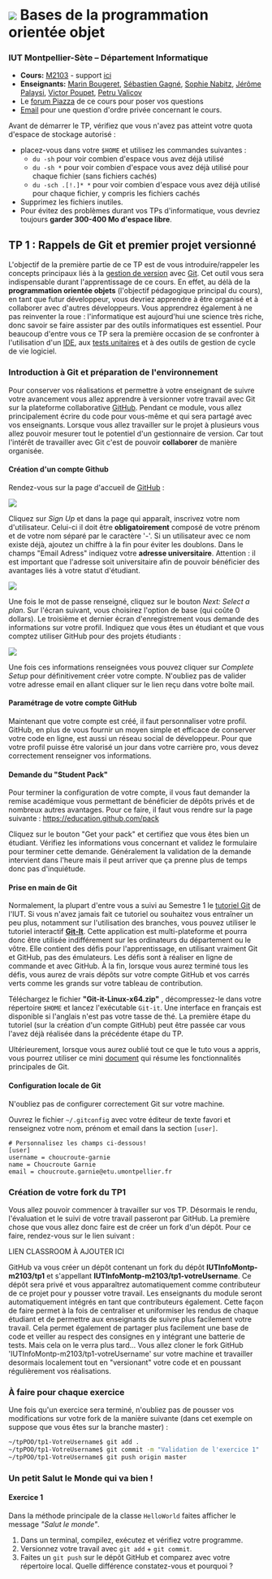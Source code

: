 # ![](ressources/logo.jpeg) Bases de la programmation orientée objet 

### IUT Montpellier-Sète – Département Informatique

* **Cours:** [M2103](http://cache.media.enseignementsup-recherche.gouv.fr/file/25/09/7/PPN_INFORMATIQUE_256097.pdf) - support [ici](https://github.com/IUTInfoMontp-M2103/Ressources)
* **Enseignants:** [Marin Bougeret](mailto:marin.bougeret@umontpellier.fr), [Sébastien Gagné](mailto:sebastien.gagne@umontpellier.fr), [Sophie Nabitz](mailto:sophie.nabitz@univ-avignon.fr), [Jérôme Palaysi](mailto:jerome.palaysi@umontpellier.fr), [Victor Poupet](mailto:victor.poupet@umontpellier.fr), [Petru Valicov](mailto:petru.valicov@umontpellier.fr)
* Le [forum Piazza](https://piazza.com/class/k52c8w685w3210) de ce cours pour poser vos questions
* [Email](mailto:petru.valicov@umontpellier.fr) pour une question d'ordre privée concernant le cours.

Avant de démarrer le TP, vérifiez que vous n'avez pas atteint votre quota d'espace de stockage autorisé :

* placez-vous dans votre `$HOME` et utilisez les commandes suivantes :
    * `du -sh` pour voir combien d'espace vous avez déjà utilisé
    * `du -sh *` pour voir combien d'espace vous avez déjà utilisé pour chaque fichier (sans fichiers cachés)
    * `du -sch .[!.]* *` pour voir combien d'espace vous avez déjà utilisé pour chaque fichier, y compris les fichiers cachés
* Supprimez les fichiers inutiles.
* Pour évitez des problèmes durant vos TPs d'informatique, vous devriez toujours **garder 300-400 Mo d'espace libre**.


## TP 1 : Rappels de Git et premier projet versionné

L'objectif de la première partie de ce TP est de vous introduire/rappeler les concepts principaux liés à la [gestion de version](https://fr.wikipedia.org/wiki/Gestion_de_versions) avec [Git](https://git-scm.com/). Cet outil vous sera indispensable durant l'apprentissage de ce cours. En effet, au délà de la **programmation orientée objets** (l'objectif pédagogique principal du cours), en tant que futur développeur, vous devriez apprendre à être organisé et à collaborer avec d'autres développeurs. Vous apprendrez également à ne pas reinventer la roue : l'informatique est aujourd'hui une science très riche, donc savoir se faire assister par des outils informatiques est essentiel. Pour beaucoup d'entre vous ce TP sera la première occasion de se confronter à l'utilisation d'un [IDE](https://fr.wikipedia.org/wiki/Environnement_de_d%C3%A9veloppement), aux [tests unitaires](https://fr.wikipedia.org/wiki/Test_unitaire) et à des outils de gestion de cycle de vie logiciel.

### Introduction à Git et préparation de l'environnement

Pour conserver vos réalisations et permettre à votre enseignant de suivre votre 
avancement vous allez apprendre à versionner votre travail avec Git sur la plateforme collaborative [GitHub](https://github.com/). Pendant ce module, 
vous allez principalement écrire du code pour vous-même et qui sera partagé avec vos enseignants. Lorsque vous allez travailler sur le projet à plusieurs vous allez pouvoir mesurer tout le potentiel d'un gestionnaire de version. Car tout l'intérêt de travailler avec Git c'est de pouvoir __collaborer__ de manière organisée.

#### Création d'un compte Github

Rendez-vous sur la page d'accueil de [GitHub](https://github.com/) :

![](ressources/Github.png)

Cliquez sur _Sign Up_ et dans la page qui apparaît, inscrivez votre nom d'utilisateur. Celui-ci il doit être **obligatoirement** composé de votre prénom et de votre nom séparé par le caractère '-'. Si un utilisateur avec ce nom existe déjà, ajoutez un chiffre à la fin pour éviter les doublons.
Dans le champs "Email Adress" indiquez votre **adresse universitaire**. Attention : il est important que l'adresse soit universitaire afin de pouvoir bénéficier des avantages liés à votre statut d'étudiant. 

![](ressources/creation_compte.png)

Une fois le mot de passe renseigné, cliquez sur le bouton _Next: Select a plan_. Sur l'écran suivant, vous choisirez l'option de base (qui coûte 0 dollars). Le troisième et dernier écran d'enregistrement vous demande des informations sur votre profil. Indiquez que vous êtes un étudiant et que vous comptez utiliser GitHub pour des projets étudiants :

![](ressources/preferences.png)

Une fois ces informations renseignées vous pouvez cliquer sur _Complete Setup_ pour définitivement créer votre compte. N'oubliez pas de valider votre adresse email en allant cliquer sur le lien reçu dans votre boîte mail.

#### Paramétrage de votre compte GitHub

Maintenant que votre compte est créé, il faut personnaliser votre profil. GitHub, en plus de vous fournir un moyen simple 
et efficace de conserver votre code en ligne, est aussi un réseau social de développeur. Pour que votre profil puisse 
être valorisé un jour dans votre carrière pro, vous devez correctement renseigner vos informations.

#### Demande du "Student Pack"

Pour terminer la configuration de votre compte, il vous faut demander la remise académique vous permettant de bénéficier 
de dépôts privés et de nombreux autres avantages. Pour ce faire, il faut vous rendre sur la page suivante : https://education.github.com/pack

Cliquez sur le bouton "Get your pack" et certifiez que vous êtes bien un étudiant. Vérifiez les informations vous concernant et validez le formulaire pour terminer cette demande. Généralement la validation de la demande intervient dans l'heure mais il peut arriver que ça prenne plus de temps donc pas d'inquiétude.

#### Prise en main de Git

Normalement, la plupart d'entre vous a suivi au Semestre 1 le [tutoriel Git](https://gitlabinfo.iutmontp.univ-montp2.fr/valicov/tutoGit1ereAnnee) de l'IUT. Si vous n'avez jamais fait ce tutoriel ou souhaitez vous entraîner un peu plus, notamment sur l'utilisation des branches, vous pouvez utiliser le tutoriel interactif **[Git-It](https://github.com/jlord/git-it-electron)**. 
Cette application est multi-plateforme et pourra donc être utilisée indifférement sur les ordinateurs du département ou 
le vôtre. Elle contient des défis pour l'apprentissage, en utilisant vraiment Git et GitHub, pas des émulateurs. 
Les défis sont à réaliser en ligne de commande et avec GitHub. À la fin, lorsque vous aurez terminé tous les défis, vous aurez de vrais dépôts sur votre compte GitHub et vos carrés verts comme les grands sur votre tableau de contribution.

Téléchargez le fichier **"Git-it-Linux-x64.zip"** , décompressez-le dans votre répertoire `$HOME` et lancez l'exécutable `Git-it`. Une interface en français est disponible si l'anglais n'est pas votre tasse de thé. La première étape du tutoriel (sur la création d'un compte GitHub) peut être passée car vous l'avez déjà réalisée dans la précédente étape du TP.

Ultérieurement, lorsque vous aurez oublié tout ce que le tuto vous a appris, vous pourrez utiliser ce mini [document](https://pageperso.lis-lab.fr/~petru.valicov/Cours/archives/Aix/M2104/Demarrer%20avec%20Git) qui résume les fonctionnalités principales de Git.


#### Configuration locale de Git

N'oubliez pas de configurer correctement Git sur votre machine.

Ouvrez le fichier `~/.gitconfig` avec votre éditeur de texte favori et renseignez votre nom, prénom et email dans la 
section `[user]`.
```
# Personnalisez les champs ci-dessous!
[user]
username = choucroute-garnie
name = Choucroute Garnie
email = choucroute.garnie@etu.umontpellier.fr
```

### Création de votre fork du TP1
Vous allez pouvoir commencer à travailler sur vos TP. Désormais le rendu, l'évaluation et le suivi de votre travail passeront par GitHub. La première chose que vous allez donc faire est de créer un fork d'un dépôt. Pour ce faire, rendez-vous sur le lien suivant :

LIEN CLASSROOM À AJOUTER ICI

GitHub va vous créer un dépôt contenant un fork du dépôt __IUTInfoMontp-m2103/tp1__ et s'appellant __IUTInfoMontp-m2103/tp1-votreUsername__. Ce dépôt sera privé et vous apparaîtrez automatiquement comme contributeur de ce projet pour y pousser votre travail. Les enseignants du module seront automatiquement intégrés en tant que contributeurs également. Cette façon de faire permet à la fois de centraliser et uniformiser les rendus de chaque étudiant et de permettre aux enseignants de suivre plus facilement votre travail. Cela permet également de partager plus facilement une base de code et veiller au respect des consignes en y intégrant une batterie de tests. Mais cela on le verra plus tard...
Vous allez  cloner le fork GitHub 'IUTInfoMontp-m2103/tp1-votreUsername' sur votre machine et travailler desormais localement tout en "versionant" votre code et en poussant régulièrement vos réalisations.

### À faire pour chaque exercice 
Une fois qu'un exercice sera terminé, n'oubliez pas de pousser vos modifications sur votre fork de la manière suivante (dans cet exemple on suppose que vous êtes sur la branche master) :
```sh
~/tpPOO/tp1-VotreUsername$ git add .
~/tpPOO/tp1-VotreUsername$ git commit -m "Validation de l'exercice 1"
~/tpPOO/tp1-VotreUsername$ git push origin master
```

### Un petit Salut le Monde qui va bien !
#### Exercice 1
Dans la méthode principale de la classe `HelloWorld` faites afficher le message _"Salut le monde"_.
1. Dans un terminal, compilez, exécutez et vérifiez votre programme.
2. Versionnez votre travail avec `git add` + `git commit`.
3. Faites un `git push` sur le dépôt GitHub et comparez avec votre répertoire local. Quelle différence constatez-vous et pourquoi ?
